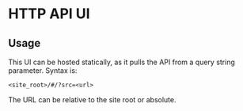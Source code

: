 # HTTP API UI


## Usage

This UI can be hosted statically, as it pulls the API from a query string parameter. Syntax is:

`<site_root>/#/?src=<url>`

The URL can be relative to the site root or absolute.
